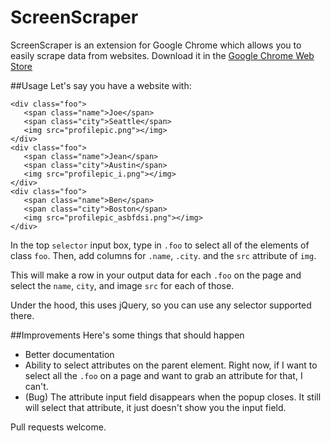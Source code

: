 # ScreenScraper
ScreenScraper is an extension for Google Chrome which allows you to easily scrape data from websites. Download it in the [Google Chrome Web Store](https://chrome.google.com/webstore/detail/screenscraper/pfegffhjcgkneoemnlniggnhkfioidjg)

##Usage
Let's say you have a website with:
```
<div class="foo">
   <span class="name">Joe</span>
   <span class="city">Seattle</span>
   <img src="profilepic.png"></img>
</div>
<div class="foo">
   <span class="name">Jean</span>
   <span class="city">Austin</span>
   <img src="profilepic_i.png"></img>
</div>
<div class="foo">
   <span class="name">Ben</span>
   <span class="city">Boston</span>
   <img src="profilepic_asbfdsi.png"></img>
</div>
```
In the top `selector` input box, type in `.foo` to select all of the elements of class `foo`. Then, add columns for `.name`, `.city`. and the `src` attribute of `img`.

This will make a row in your output data for each `.foo` on the page and select the `name`, `city`, and image `src` for each of those.

Under the hood, this uses jQuery, so you can use any selector supported there.

##Improvements
Here's some things that should happen

* Better documentation
* Ability to select attributes on the parent element. Right now, if I want to select all the `.foo` on a page and want to grab an attribute for that, I can't.
* (Bug) The attribute input field disappears when the popup closes. It still will select that attribute, it just doesn't show you the input field.

Pull requests welcome.